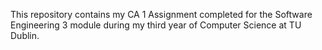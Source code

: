 This repository contains my CA 1 Assignment completed for the Software Engineering 3 module during my third year of Computer Science at TU Dublin.
